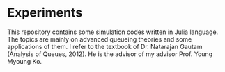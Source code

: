 # Experiments
This repository contains some simulation codes written in Julia language. The topics are mainly on advanced queueing theories and some applications of them.
I refer to the textbook of Dr. Natarajan Gautam (Analysis of Queues, 2012). He is the advisor of my advisor Prof. Young Myoung Ko.
